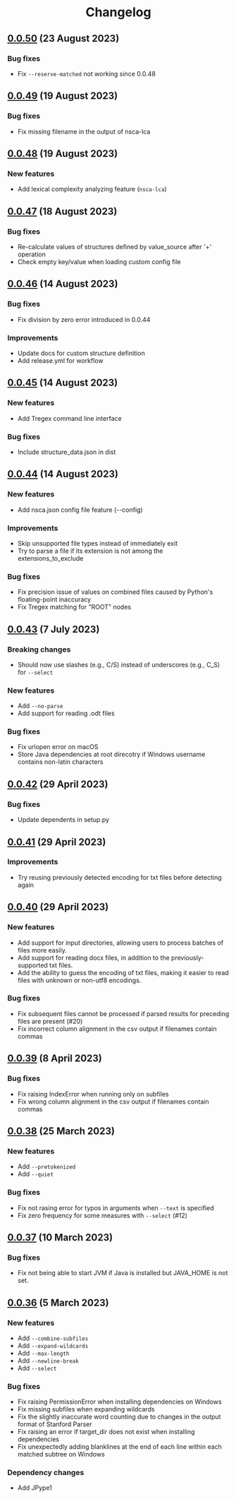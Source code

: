 <div align="center"><h1>Changelog</h1></div>

## [0.0.50](https://github.com/tanloong/neosca/releases/tag/0.0.50) (23 August 2023)

### Bug fixes

+ Fix `--reserve-matched` not working since 0.0.48

## [0.0.49](https://github.com/tanloong/neosca/releases/tag/0.0.49) (19 August 2023)

### Bug fixes

+ Fix missing filename in the output of nsca-lca

## [0.0.48](https://github.com/tanloong/neosca/releases/tag/0.0.48) (19 August 2023)

### New features

+ Add lexical complexity analyzing feature (`nsca-lca`)

## [0.0.47](https://github.com/tanloong/neosca/releases/tag/0.0.47) (18 August 2023)

### Bug fixes

+ Re-calculate values of structures defined by value_source after '+' operation
+ Check empty key/value when loading custom config file

## [0.0.46](https://github.com/tanloong/neosca/releases/tag/0.0.46) (14 August 2023)

### Bug fixes

+ Fix division by zero error introduced in 0.0.44

### Improvements

+ Update docs for custom structure definition
+ Add release.yml for workflow

## [0.0.45](https://github.com/tanloong/neosca/releases/tag/0.0.45) (14 August 2023)

### New features

+ Add Tregex command line interface

### Bug fixes

+ Include structure_data.json in dist

## [0.0.44](https://github.com/tanloong/neosca/releases/tag/0.0.44) (14 August 2023)

### New features

+ Add nsca.json config file feature (--config)

### Improvements

+ Skip unsupported file types instead of immediately exit
+ Try to parse a file if its extension is not among the extensions_to_exclude

### Bug fixes

+ Fix precision issue of values on combined files caused by Python's floating-point inaccuracy
+ Fix Tregex matching for "ROOT" nodes

## [0.0.43](https://github.com/tanloong/neosca/releases/tag/0.0.43) (7 July 2023)

### Breaking changes

+ Should now use slashes (e.g., C/S) instead of underscores (e.g., C_S) for `--select`

### New features

+ Add `--no-parse`
+ Add support for reading .odt files

### Bug fixes

+ Fix urlopen error on macOS
+ Store Java dependencies at root direcotry if Windows username contains non-latin characters

## [0.0.42](https://github.com/tanloong/neosca/releases/tag/0.0.42) (29 April 2023)

### Bug fixes

+ Update dependents in setup.py

## [0.0.41](https://github.com/tanloong/neosca/releases/tag/0.0.41) (29 April 2023)

### Improvements

+ Try reusing previously detected encoding for txt files before detecting again

## [0.0.40](https://github.com/tanloong/neosca/releases/tag/0.0.42) (29 April 2023)

### New features

+ Add support for input directories, allowing users to process batches of files more easily.
+ Add support for reading docx files, in addition to the previously-supported txt files.
+ Add the ability to guess the encoding of txt files, making it easier to read files with unknown or non-utf8 encodings.

### Bug fixes

+ Fix subsequent files cannot be processed if parsed results for preceding files are present (#20)
+ Fix incorrect column alignment in the csv output if filenames contain commas

## [0.0.39](https://github.com/tanloong/neosca/releases/tag/0.0.39) (8 April 2023)

### Bug fixes

+ Fix raising IndexError when running only on subfiles
+ Fix wrong column alignment in the csv output if filenames contain commas

## [0.0.38](https://github.com/tanloong/neosca/releases/tag/0.0.38) (25 March 2023)

### New features

+ Add `--pretokenized`
+ Add `--quiet`

### Bug fixes

+ Fix not rasing error for typos in arguments when `--text` is specified
+ Fix zero frequency for some measures with `--select` (#12)

## [0.0.37](https://github.com/tanloong/neosca/releases/tag/0.0.37) (10 March 2023)

### Bug fixes

+ Fix not being able to start JVM if Java is installed but JAVA_HOME is not set.

## [0.0.36](https://github.com/tanloong/neosca/releases/tag/0.0.36) (5 March 2023)

### New features

+ Add `--combine-subfiles`
+ Add `--expand-wildcards`
+ Add `--max-length`
+ Add `--newline-break`
+ Add `--select`

### Bug fixes

+ Fix raising PermissionError when installing dependencies on Windows
+ Fix missing subfiles when expanding wildcards
+ Fix the slightly inaccurate word counting due to changes in the output format of Stanford Parser
+ Fix raising an error if target_dir does not exist when installing dependencies
+ Fix unexpectedly adding blanklines at the end of each line within each matched subtree on Windows

### Dependency changes

+ Add JPype1
